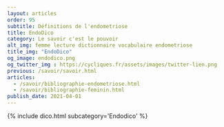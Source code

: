 ```yaml
---
layout: articles
order: 95
subtitle: Définitions de l'endometriose
title: EndoDico
category: Le savoir c'est le pouvoir
alt_img: femme lecture dictionnaire vocabulaire endometriose
title_img: "EndoDico"
og_image: endodico.png
og_twitter_img : https://cycliques.fr/assets/images/twitter-lien.png
previous: /savoir/savoir.html
articles:
  - /savoir/bibliographie-endometriose.html
  - /savoir/bibliographie-feminin.html
publish_date: 2021-04-01
---
```

{% include dico.html subcategory='Endodico' %}